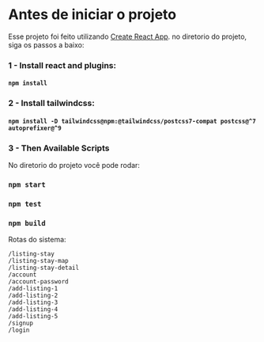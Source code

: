 # Antes de iniciar o projeto

Esse projeto foi feito utilizando [Create React App](https://github.com/facebook/create-react-app). no diretorio do
projeto, siga os passos a baixo:

### 1 - Install react and plugins:

#### `npm install`

### 2 - Install tailwindcss:

#### `npm install -D tailwindcss@npm:@tailwindcss/postcss7-compat postcss@^7 autoprefixer@^9`

### 3 - Then Available Scripts

No diretorio do projeto você pode rodar:

### `npm start`

### `npm test`

### `npm build`

Rotas do sistema:

```
/listing-stay
/listing-stay-map
/listing-stay-detail
/account
/account-password
/add-listing-1
/add-listing-2
/add-listing-3
/add-listing-4
/add-listing-5
/signup
/login
```
